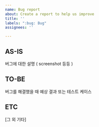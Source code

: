 ```yaml
---
name: Bug report
about: Create a report to help us improve
title: ''
labels: ":bug: Bug"
assignees: ''

---
```



## AS-IS
버그에 대한 설명 ( screenshot 등등 )


## TO-BE
버그를 해결했을 때 예상 결과 또는 테스트 케이스


## ETC
[그 외 기타]
